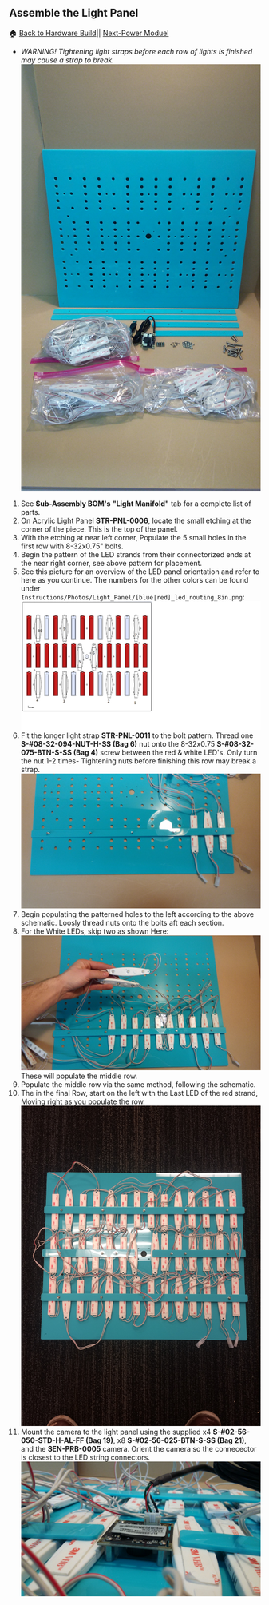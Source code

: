 ## Assemble the Light Panel
:house: [Back to Hardware Build](https://github.com/SachinPawaskarUNO/mav-openag-foodcomputer2.0/blob/master/docs/HardwareFabrication.md)||
[Next-Power Moduel](./Instructions/power_module.md)

* *WARNING! Tightening light straps before each row of lights is finished may cause a strap to break.*
 ![Light Panel Components](Photos/Light_Panel/light_manifold_components.jpg)

1. See **Sub-Assembly BOM's** **"Light Manifold"** tab for a complete list of parts.
2. On Acrylic Light Panel **STR-PNL-0006**, locate the small etching at the corner of the piece. This is the top of the panel.
3. With the etching at near left corner, Populate the 5 small holes in the first row with 8-32x0.75" bolts.
4. Begin the pattern of the LED strands from their connectorized ends at the near right corner, see above pattern for placement.
5. See this picture for an overview of the LED panel orientation and refer to here as you continue. The numbers for the other colors can be found under `Instructions/Photos/Light_Panel/[blue|red]_led_routing_8in.png`:
![](Photos/Light_Panel/white_led_routing_8in.png)
5. Fit the longer light strap **STR-PNL-0011** to the bolt pattern. Thread one **S-#08-32-094-NUT-H-SS (Bag 6)** nut onto the 8-32x0.75 **S-#08-32-075-BTN-S-SS (Bag 4)** screw between the red & white LED's. Only turn the nut 1-2 times- Tightening nuts before finishing this row may break a strap.  ![LED Mounting start picture](Photos/Light_Panel/led_mount_start.jpg)
6. Begin populating the patterned holes to the left according to the above schematic. Loosly thread nuts onto the bolts aft each section.
7. For the White LEDs, skip two as shown Here: ![PIC LED 7](Photos/Light_Panel/led_7.jpg) These will populate the middle row.
8. Populate the middle row via the same method, following the schematic.
9. The in the final Row, start on the left with the Last LED of the red strand, Moving right as you populate the row. ![Finished Top Side](Photos/Light_Panel/8_in_leads.jpg)
10. Mount the camera to the light panel using the supplied x4 **S-#02-56-050-STD-H-AL-FF (Bag 19)**, x8 **S-#02-56-025-BTN-S-SS (Bag 21)**, and the **SEN-PRB-0005** camera. Orient the camera so the connecector is closest to the LED string connectors. ![Camera Mounting](Photos/Light_Panel/camera_2.jpg)
